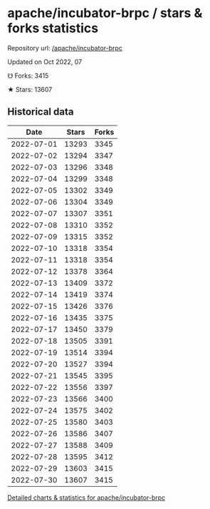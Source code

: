 # apache/incubator-brpc / stars & forks statistics

Repository url: [/apache/incubator-brpc](https://github.com/apache/incubator-brpc)

Updated on Oct 2022, 07

☋ Forks: 3415

★ Stars: 13607

## Historical data
| Date | Stars | Forks |
|------|-------|-------|
| 2022-07-01 | 13293 | 3345 | 
| 2022-07-02 | 13294 | 3347 | 
| 2022-07-03 | 13296 | 3348 | 
| 2022-07-04 | 13299 | 3348 | 
| 2022-07-05 | 13302 | 3349 | 
| 2022-07-06 | 13304 | 3349 | 
| 2022-07-07 | 13307 | 3351 | 
| 2022-07-08 | 13310 | 3352 | 
| 2022-07-09 | 13315 | 3352 | 
| 2022-07-10 | 13318 | 3354 | 
| 2022-07-11 | 13318 | 3354 | 
| 2022-07-12 | 13378 | 3364 | 
| 2022-07-13 | 13409 | 3372 | 
| 2022-07-14 | 13419 | 3374 | 
| 2022-07-15 | 13426 | 3376 | 
| 2022-07-16 | 13435 | 3375 | 
| 2022-07-17 | 13450 | 3379 | 
| 2022-07-18 | 13505 | 3391 | 
| 2022-07-19 | 13514 | 3394 | 
| 2022-07-20 | 13527 | 3394 | 
| 2022-07-21 | 13545 | 3395 | 
| 2022-07-22 | 13556 | 3397 | 
| 2022-07-23 | 13566 | 3400 | 
| 2022-07-24 | 13575 | 3402 | 
| 2022-07-25 | 13580 | 3403 | 
| 2022-07-26 | 13586 | 3407 | 
| 2022-07-27 | 13588 | 3409 | 
| 2022-07-28 | 13595 | 3412 | 
| 2022-07-29 | 13603 | 3415 | 
| 2022-07-30 | 13607 | 3415 | 


[Detailed charts & statistics for apache/incubator-brpc](https://reviewgithub.com/rep/apache/incubator-brpc)
